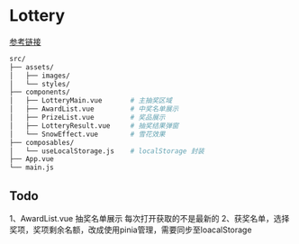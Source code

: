 # Lottery

[参考链接](https://github.com/henry-fun/hanshan-lottery)

```bash
src/
├── assets/
│   ├── images/
│   └── styles/
├── components/
│   ├── LotteryMain.vue       # 主抽奖区域
│   ├── AwardList.vue         # 中奖名单展示
│   ├── PrizeList.vue         # 奖品展示
│   ├── LotteryResult.vue     # 抽奖结果弹窗
│   └── SnowEffect.vue        # 雪花效果
├── composables/
│   └── useLocalStorage.js    # localStorage 封装
├── App.vue
└── main.js
```

## Todo

1、AwardList.vue 抽奖名单展示 每次打开获取的不是最新的
2、获奖名单，选择奖项，奖项剩余名额，改成使用pinia管理，需要同步至loacalStorage
